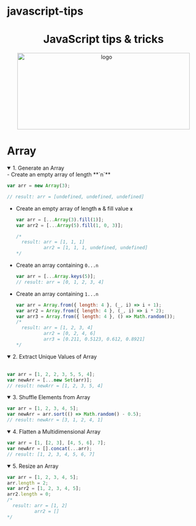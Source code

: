 # javascript-tips
<h1 align="center"> JavaScript tips & tricks</h1>

<!---- logo ----->
<div align="center">
<img src="images/logo.png" alt="logo" height="200" width="450"/>
</div>

<!----- Tips for Array ----->
# Array 
<details open="open">
  <summary>
    1. Generate an Array
  </summary>
- Create an empty array of length **`n`**
  
  ```js
  var arr = new Array(3);

  // result: arr = [undefined, undefined, undefined]
  ```
- Create an empty array of length **`n`** & fill value **`x`**
  
  ```js
  var arr = [...Array(3).fill(1)];
  var arr2 = [...Array(5).fill(1, 0, 3)];
  
  /* 
    result: arr = [1, 1, 1]
            arr2 = [1, 1, 1, undefined, undefined]
  */
  ```
- Create an array containing `0...n`
  
  ```js
  var arr = [...Array.keys(5)];
  // result: arr = [0, 1, 2, 3, 4]
  ```
- Create an array containing `1...n`
  ```js
  var arr = Array.from({ length: 4 }, (_, i) => i + 1);
  var arr2 = Array.from({ length: 4 }, (_, i) => i * 2);
  var arr3 = Array.from({ length: 4 }, () => Math.random());
  /* 
    result: arr = [1, 2, 3, 4]
            arr2 = [0, 2, 4, 6]
            arr3 = [0.211, 0.5123, 0.612, 0.8921]
  */
  ```
</details>
<details open="open">
  <summary>
    2. Extract Unique Values of Array
  </summary>
  
  <br />
  
```js
var arr = [1, 2, 2, 3, 5, 5, 4];
var newArr = [...new Set(arr)];
// result: newArr = [1, 2, 3, 5, 4]
```
</details>
<details open="open">
  <summary>
    3. Shuffle Elements from Array
  </summary>
  
```js
var arr = [1, 2, 3, 4, 5];
var newArr = arr.sort(() => Math.random() - 0.5);
// result: newArr = [3, 1, 2, 4, 1]
```
</details>
<details open="open">
  <summary>
    4. Flatten a Multidimensional Array
  </summary>
  
```js
var arr = [1, [2, 3], [4, 5, 6], 7];
var newArr = [].concat(...arr);
// result: [1, 2, 3, 4, 5, 6, 7]
```
</details>
<details open="open">
  <summary>
    5. Resize an Array
  </summary>
  
```js
var arr = [1, 2, 3, 4, 5];
arr.length = 2;
var arr2 = [1, 2, 3, 4, 5];
arr2.length = 0;
/*
  result: arr = [1, 2]
          arr2 = []
*/
```
</details>
